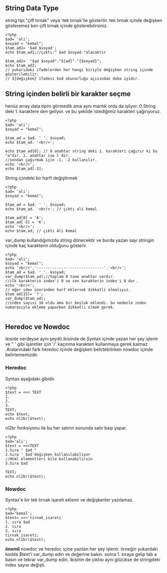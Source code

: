 ## String Data Type
string tipi "çift tırnak" veya 'tek tırnak'ile gösterilir. tek tırnak içinde değişken gösteremez ken çift tırnak içinde gösterebilirsiniz.

```
<?php
$ad= 'ali';
$soyad = "kemal";
$tam_ad1= '$ad $soyad';
echo $tam_ad1;//çıktı:" $ad $soyad "olacaktır

$tam_ad2=  "$ad $soyad"."${ad}"."{$soyad}";
echo $tam_ad2;
// yukarıdaki ifadelerden her hangi biriyle değişken string içinde gösterilebilir.
// ${değişken} ifadesi kod okunurluğu açısından daha iyidir.

```
## String içinden belirli bir karakter seçme
henüz array data tipini görmedik ama aynı mantık orda da işliyor. 0 String deki 1. karaktere den geliyor. ve bu şekilde istediğimiz karakteri çağırıyoruz.
```
<?php
$ad= 'ali';
$soyad = "kemal";

$tam_ad = $ad. ' '. $soyad;
echo $tam_ad. '<br/>';

echo $tam_ad[0]; // 0 anahtar string deki 1. karakteri çağırır ki bu "a"dır. 1. anahtar ise l dir.
//sondan çağırmak için -1, -2 kullanılır.
echo '<br/>';
echo $tam_ad[-3];

```
String içindeki bir harfi değiştirmek

```
<?php
$ad= 'ali';
$soyad = "kemal";

$tam_ad = $ad. ' '. $soyad;
echo $tam_ad. '<br/>'; // çıktı ali kemal

$tam_ad[0] = 'A';
$tam_ad[-5] = 'K';
echo '<br/>';
echo $tam_ad; // çıktı Ali Kemal
```
var_dump kullandığımızda string dönecektir ve burda yazan sayı stringin içinde kaç karakterin olduğunu gösterir.
```
<?php
$ad= 'ali';
$soyad = "kemal";
echo '<br/>'.'------------------------------'.'<br/>';
$tam_ad = $ad. ' '. $soyad;
var_dump($tam_ad);//toplam 9 tane anahtar vardır.
//ilk karakterin index'i 0 ve son karakterin index'i 8 dur. 
echo '<br/>';
// eğer idex üzerinden harf eklersek dikkatli olmalıyız.
$tam_ad[15]= '?';
var_dump($tam_ad);
//index sayısı 16 oldu ama bir boşluk eklendi. bu nedenle index numarasıyla ekleme yaparken dikkatli olmak gerek.


```
## Heredoc ve Nowdoc
ikiside nerdeyse aynı şeydir.ikisinde de Syntax içinde yazan her şey işlenir ve " ' gibi işaretler için '/' kaçınma karakteri kullanmaya gerek kalmaz .Aralarındaki fark heredoc içinde değişken belirtebilirken nowdoc içinde belirtememizdir. 

### Heredoc
Syntax aşağıdaki gibidir.
```
<?php
$text = <<< TEXT
1.
2.
3.
TEXT;
echo $text;
echo nl2br($text);

```
nl2br fonksiyonu ile bu her satırın sonunda satır başı yapar.

```
<?php
$ad='ali';
$text = <<<TEXT
1.Sıra " $ad "
2.Sıra ' $ad'değişken kullanılabiliyor
//Html elementleri bile kullanabilirsin
3.Sıra $ad

TEXT;
echo nl2br($text);

```
### Nowdoc
Syntax'e bir tek tırnak işareti eklenir ve değişkenler yazılamaz.
```
<?php
$ad='kemal';
$text= <<<'tirnak_isareti'
1. sıra $ad
2. sıra
3. sıra
tirnak_isareti;
echo nl2br($text);
```
**önemli**
nowdoc ve heredoc içine yazılan her şey işlenir. örneğin yukardaki kodda $text'i var_dump edin ve değerine bakın. sonra 1. sıraya gelip tab a basın ve tekrar var_dump edin. ikisinin de çıktısı aynı gözükse de stringdeki index sayısı değişti.
